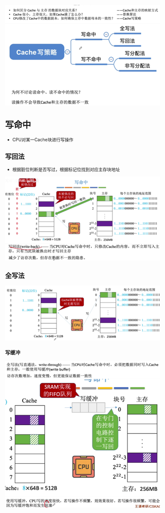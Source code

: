 

![输入图片说明](/imgs/2025-08-09/jlpokrIASmfeu8rP.png)
![输入图片说明](/imgs/2025-08-10/GGQdppX9nbbPOQVY.png)

# 写命中
- CPU对某一Cache块进行写操作
## 写回法
- 根据脏位判断是否写过，根据标记位找到对应主存块地址

![输入图片说明](/imgs/2025-08-10/G73neHht1V7y0W7I.png)
![输入图片说明](/imgs/2025-08-10/6bUMZSujQgcMmAVh.png)


## 全写法
![输入图片说明](/imgs/2025-08-10/t6EPqqpEKgMLfF0D.png)
### 写缓冲
![输入图片说明](/imgs/2025-08-10/bBB8lZ3uuxax21Xd.png)
![输入图片说明](/imgs/2025-08-10/r17engfDJA4QAj8z.png)
![输入图片说明](/imgs/2025-08-10/CeBkVrDErxLrycxi.png)


<!--stackedit_data:
eyJoaXN0b3J5IjpbMTY3MDU2NjYyXX0=
-->